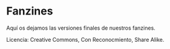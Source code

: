 # Fanzines
Aquí os dejamos las versiones finales de nuestros fanzines. 

Licencia: Creative Commons, Con Reconocmiento, Share Alike.
